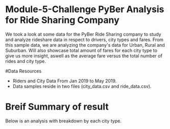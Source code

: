 # Module-5-Challenge PyBer Analysis for Ride Sharing Company

We took a look at some data for the PyBer Ride Sharing company to study and analyze rideshare data in respect to drivers, city types and fares. From this sample data, we are analyzing the company's data for Urban, Rural and Suburban. Will also showcase total amount of fares for each city type to give us more insight, aswell as the average fare versus the total number of rides and city type. 


#Data Resources
- Riders and City Data From Jan 2019 to May 2019. 
- Data samples reside in two files (city_data.csv and ride_data.csv).

# Breif Summary of result 
Below is an analysis with breakdown by each city type.  


